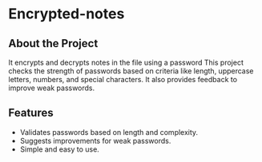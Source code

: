 # Encrypted-notes
## About the Project
It encrypts and decrypts notes in the file using a password
This project checks the strength of passwords based on criteria like length, uppercase letters, numbers, and special characters. 
It also provides feedback to improve weak passwords.
## Features
- Validates passwords based on length and complexity.
- Suggests improvements for weak passwords.
- Simple and easy to use.
